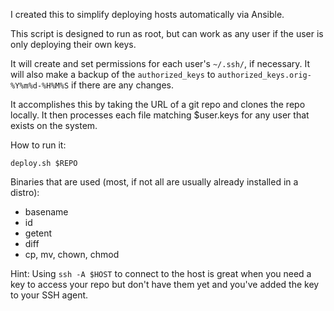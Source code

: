 I created this to simplify deploying hosts automatically via Ansible.

This script is designed to run as root, but can work as any user if the user is only deploying their own keys.

It will create and set permissions for each user's `~/.ssh/`, if necessary. It will also make a backup of the `authorized_keys` to `authorized_keys.orig-%Y%m%d-%H%M%S` if there are any changes.

It accomplishes this by taking the URL of a git repo and clones the repo locally. It then processes each file matching $user.keys for any user that exists on the system.

How to run it:

`deploy.sh $REPO`

Binaries that are used (most, if not all are usually already installed in a distro):
* basename
* id
* getent
* diff
* cp, mv, chown, chmod

Hint: Using `ssh -A $HOST` to connect to the host is great when you need a key to access your repo but don't have them yet and you've added the key to your SSH agent.
